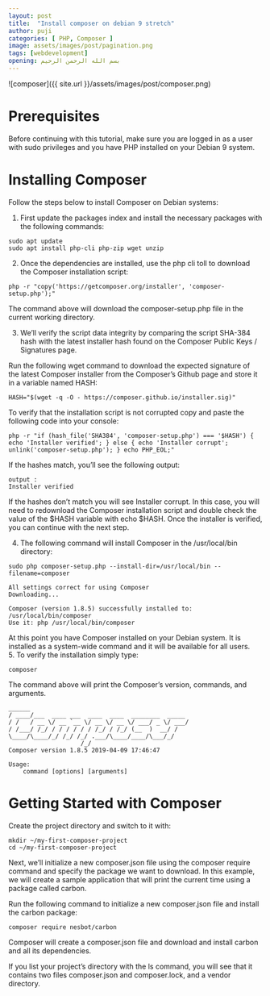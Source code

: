 ```yaml
---
layout: post
title:  "Install composer on debian 9 stretch"
author: puji
categories: [ PHP, Composer ]
image: assets/images/post/pagination.png
tags: [webdevelopment]
opening: بسم الله الرحمن الرحيم
---  
```

![composer]({{ site.url }}/assets/images/post/composer.png)  

# Prerequisites  

Before continuing with this tutorial, make sure you are logged in as a user with sudo privileges and you have PHP installed on your Debian 9 system.  

# Installing Composer  

Follow the steps below to install Composer on Debian systems:  

1. First update the packages index and install the necessary packages with the following commands:  

```
sudo apt update
sudo apt install php-cli php-zip wget unzip  
```  

2. Once the dependencies are installed, use the php cli toll to download the Composer installation script:  
```
php -r "copy('https://getcomposer.org/installer', 'composer-setup.php');"  
```  
The command above will download the composer-setup.php file in the current working directory.  

3. We’ll verify the script data integrity by comparing the script SHA-384 hash with the latest installer hash found on the Composer Public Keys / Signatures page.

Run the following wget command to download the expected signature of the latest Composer installer from the Composer’s Github page and store it in a variable named HASH:  
```
HASH="$(wget -q -O - https://composer.github.io/installer.sig)"
```  
To verify that the installation script is not corrupted copy and paste the following code into your console:  
```
php -r "if (hash_file('SHA384', 'composer-setup.php') === '$HASH') { echo 'Installer verified'; } else { echo 'Installer corrupt'; unlink('composer-setup.php'); } echo PHP_EOL;"
```  
If the hashes match, you’ll see the following output:  
```
output : 
Installer verified
```  
If the hashes don’t match you will see Installer corrupt. In this case, you will need to redownload the Composer installation script and double check the value of the $HASH variable with echo $HASH. Once the installer is verified, you can continue with the next step.  

4. The following command will install Composer in the /usr/local/bin directory:  
```
sudo php composer-setup.php --install-dir=/usr/local/bin --filename=composer
```  
```
All settings correct for using Composer
Downloading...

Composer (version 1.8.5) successfully installed to: /usr/local/bin/composer
Use it: php /usr/local/bin/composer  
```  
At this point you have Composer installed on your Debian system. It is installed as a system-wide command and it will be available for all users.  
5. To verify the installation simply type:  
```
composer
```
The command above will print the Composer’s version, commands, and arguments. 
``` 
______
/ ____/___  ____ ___  ____  ____  ________  _____
/ /   / __ \/ __ `__ \/ __ \/ __ \/ ___/ _ \/ ___/
/ /___/ /_/ / / / / / / /_/ / /_/ (__  )  __/ /
\____/\____/_/ /_/ /_/ .___/\____/____/\___/_/
                    /_/
Composer version 1.8.5 2019-04-09 17:46:47

Usage:
    command [options] [arguments]
```  

# Getting Started with Composer 
Create the project directory and switch to it with:  
```
mkdir ~/my-first-composer-project
cd ~/my-first-composer-project 
```  
Next, we’ll initialize a new composer.json file using the composer require <package name> command and specify the package we want to download. In this example, we will create a sample application that will print the current time using a package called carbon.

Run the following command to initialize a new composer.json file and install the carbon package:  
```
composer require nesbot/carbon
```
Composer will create a composer.json file and download and install carbon and all its dependencies.

If you list your project’s directory with the ls command, you will see that it contains two files composer.json and composer.lock, and a vendor directory.
